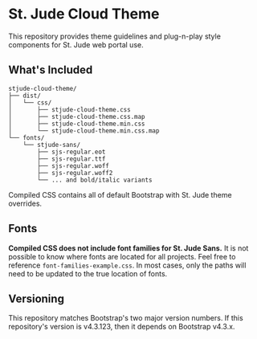 # St. Jude Cloud Theme
This repository provides theme guidelines and plug-n-play style components for St. Jude web portal use.

## What's Included

```text
stjude-cloud-theme/
├── dist/
│   └── css/
│       ├── stjude-cloud-theme.css
│       ├── stjude-cloud-theme.css.map
│       ├── stjude-cloud-theme.min.css
│       └── stjude-cloud-theme.min.css.map
└── fonts/
    └── stjude-sans/
        ├── sjs-regular.eot
        ├── sjs-regular.ttf
        ├── sjs-regular.woff
        ├── sjs-regular.woff2
        └── ... and bold/italic variants
```

Compiled CSS contains all of default Bootstrap with St. Jude theme overrides.

## Fonts
**Compiled CSS does not include font families for St. Jude Sans.** It is not possible to know where fonts are located for all projects. Feel free to reference `font-families-example.css`. In most cases, only the paths will need to be updated to the true location of fonts.

## Versioning
This repository matches Bootstrap's two major version numbers. If this repository's version is v4.3.123, then it depends on Bootstrap v4.3.x.
